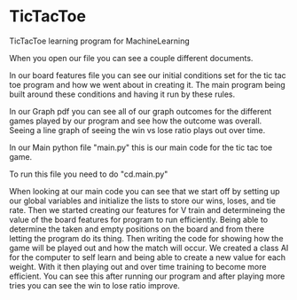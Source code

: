 # TicTacToe
TicTacToe learning program for MachineLearning


When you open our file you can see a couple different documents. 

In our board features file you can see our initial conditions set for the tic tac toe program and how we went about in creating it. The main program being built around these conditions and having it run by these rules.

In our Graph pdf you can see all of our graph outcomes for the different games played by our program and see how the outcome was overall. Seeing a line graph of seeing the win vs lose ratio plays out over time.

In our Main python file "main.py" this is our main code for the tic tac toe game. 

To run this file you need to do "cd.main.py" 

When looking at our main code you can see that we start off by setting up our global variables and initialize the lists to store our wins, loses, and tie rate. Then we started creating our features for V train and determineing the value of the board features for program to run efficiently. Being able to determine the taken and empty positions on the board and from there letting the program do its thing. Then writing the code for showing how the game will be played out and how the match will occur. We created a class AI for the computer to self learn and being able to create a new value for each weight. With it then playing out and over time training to become more efficient. You can see this after running our program and after playing more tries you can see the win to lose ratio improve. 

